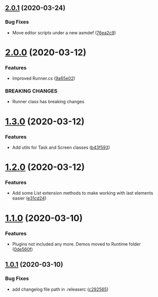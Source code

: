 ## [2.0.1](https://github.com/adrenak/Unex/compare/v2.0.0...v2.0.1) (2020-03-24)


### Bug Fixes

* Move editor scripts under a new asmdef ([76ea2c9](https://github.com/adrenak/Unex/commit/76ea2c99b4f338ab82d28620d805778e10af72aa))

# [2.0.0](https://github.com/adrenak/Unex/compare/v1.3.0...v2.0.0) (2020-03-12)


### Features

* Improved Runner.cs ([9a65e02](https://github.com/adrenak/Unex/commit/9a65e02a42fba8d88c2c51cafee174af4665129e))


### BREAKING CHANGES

* Runner class has breaking changes

# [1.3.0](https://github.com/adrenak/Unex/compare/v1.2.0...v1.3.0) (2020-03-12)


### Features

* Add utils for Task and Screen classes ([b43f593](https://github.com/adrenak/Unex/commit/b43f593079f2fb60e22aa0ca632e87d44a91b2af))

# [1.2.0](https://github.com/adrenak/Unex/compare/v1.1.0...v1.2.0) (2020-03-12)


### Features

* Add some List<T> extension methods to make working with last elements easier ([e31cd24](https://github.com/adrenak/Unex/commit/e31cd24b05739a8d9e073960dfc2ff74ecd5c16b))

# [1.1.0](https://github.com/adrenak/Unex/compare/v1.0.1...v1.1.0) (2020-03-10)


### Features

* Plugins not included any more. Demos moved to Runtime folder ([0de560f](https://github.com/adrenak/Unex/commit/0de560f6fc70ca38682cf690dc7f6cdc13f76fe2))

## [1.0.1](https://github.com/adrenak/Unex/compare/v1.0.0...v1.0.1) (2020-03-10)


### Bug Fixes

* add changelog file path in .releaserc ([c292565](https://github.com/adrenak/Unex/commit/c292565e569ae1fe422c3e81a1cf607ecf3abc80))
